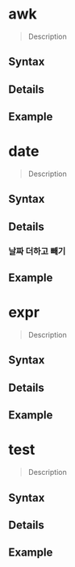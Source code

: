 # awk
> Description
## Syntax 

## Details

## Example 


# date
> Description
## Syntax 

## Details
### 날짜 더하고 빼기
## Example 


# expr 
> Description
## Syntax 

## Details

## Example 


# test 
> Description
## Syntax 

## Details

## Example 

